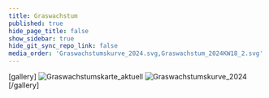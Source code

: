 ```yaml
---
title: Graswachstum
published: true
hide_page_title: false
show_sidebar: true
hide_git_sync_repo_link: false
media_order: 'Graswachstumskurve_2024.svg,Graswachstum_2024KW18_2.svg'
---
```


[gallery]
![Graswachstumskarte_aktuell](/uploads/Graswachstumskarte_aktuell.svg "Graswachstumskarte_aktuell")
![Graswachstumskurve_2024](/uploads/Graswachstumskurve_2024.svg "Graswachstumskurve_2024")
[/gallery]

